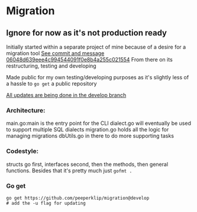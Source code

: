 # Migration
## Ignore for now as it's not production ready

Initially started within a separate project of mine because of a desire for a migration tool
[See commit and message 06048d639eee4c994544091f0e8b4a255c021554](https://github.com/peeperklip/migration/commit/06048d639eee4c994544091f0e8b4a255c021554) From there on its restructuring, testing and developing

Made public for my own testing/developing purposes as it's slightly less of a hassle to `go get` a public repository

[All updates are being done in the develop branch](https://github.com/peeperklip/migration/tree/develop)

### Architecture:
main.go:main is the entry point for the CLI
dialect.go will eventually be used to support multiple SQL dialects
migration.go holds all the logic for managing migrations
dbUtils.go in there to do more supporting tasks

### Codestyle:
structs go first, interfaces second, then the methods, then general functions. Besides that it's pretty much just `gofmt .`

### Go get
```shell
go get https://github.com/peeperklip/migration@develop
# add the -u flag for updating
```